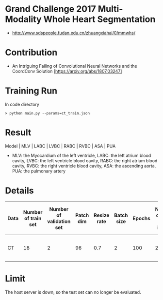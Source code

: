 # Grand Challenge 2017 Multi-Modality Whole Heart Segmentation
- http://www.sdspeople.fudan.edu.cn/zhuangxiahai/0/mmwhs/

# Contribution
- An Intriguing Failing of Convolutional Neural Networks and the CoordConv Solution [https://arxiv.org/abs/1807.03247]

# Training Run
In code directory 
```
> python main.py --params=ct_train.json
```
# Result
Model | MLV | LABC | LVBC | RABC | RVBC | ASA | PUA


- MLV: the Myocardium of the left ventricle, LABC: the left atrium blood cavity, LVBC: the left ventricle blood cavity, 
RABC: the right atrium blood cavity, RVBC: the right ventricle blood cavity, ASA: the ascending aorta, PUA: the pulmonary artery

# Details  
Data |  Number of train set | Number of validation set | Patch dim | Resize rate | Batch size | Epochs | Number of train patch image | Number of validation patch image | Metric | Loss function | Optimizer | Learning rate | Number of GPU
----|-----|----|---|---|---|---|---|---|---|---|---|---|---
CT | 18 | 2 | 96 | 0.7 | 2 | 100 | 20 | 100 | Dice Similarity Coefficient | weighted dice coefficient loss | Adam | 0.0001 | 4


# Limit
The host server is down, so the test set can no longer be evaluated.

